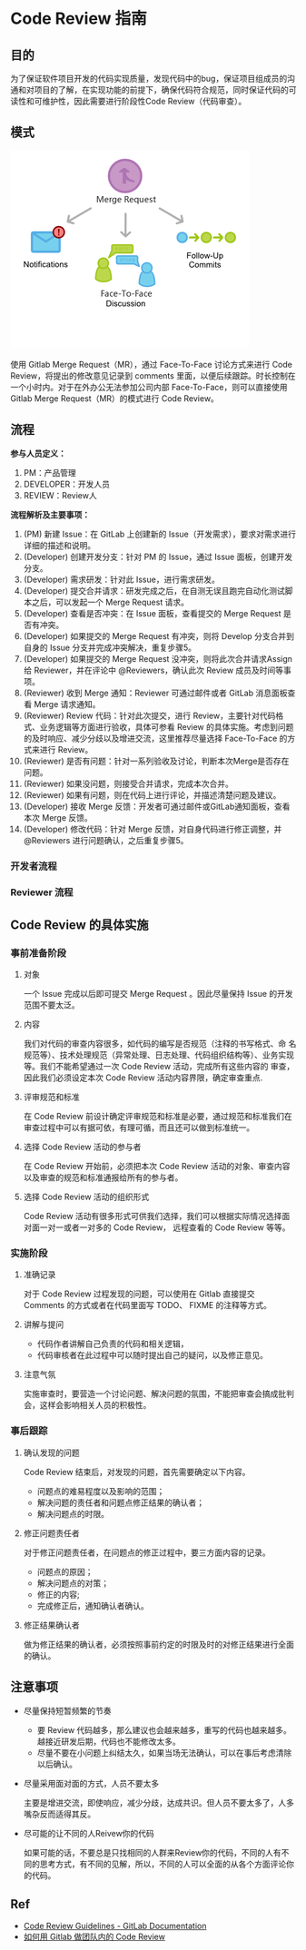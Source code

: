 # Code Review 指南


## 目的
为了保证软件项目开发的代码实现质量，发现代码中的bug，保证项目组成员的沟通和对项目的了解，在实现功能的前提下，确保代码符合规范，同时保证代码的可读性和可维护性，因此需要进行阶段性Code Review（代码审查）。

## 模式

![CodeReviewFlow](./merge-request-overview.png)

使用 Gitlab Merge Request（MR），通过 Face-To-Face 讨论方式来进行 Code Review，将提出的修改意见记录到 comments 里面，以便后续跟踪。时长控制在一个小时内。对于在外办公无法参加公司内部 Face-To-Face，则可以直接使用 Gitlab Merge Request（MR）的模式进行 Code Review。


## 流程

**参与人员定义：**
1. PM：产品管理
2. DEVELOPER：开发人员
3. REVIEW：Review人

**流程解析及主要事项：**
1. (PM) 新建 Issue：在 GitLab 上创建新的 Issue（开发需求），要求对需求进行详细的描述和说明。
2. (Developer) 创建开发分支：针对 PM 的 Issue，通过 Issue 面板，创建开发分支。
3. (Developer) 需求研发：针对此 Issue，进行需求研发。
4. (Developer) 提交合并请求：研发完成之后，在自测无误且跑完自动化测试脚本之后，可以发起一个 Merge Request 请求。
5. (Developer) 查看是否冲突：在 Issue 面板，查看提交的 Merge Request 是否有冲突。
6. (Developer) 如果提交的 Merge Request 有冲突，则将 Develop 分支合并到自身的 Issue 分支并完成冲突解决，重复步骤5。
7. (Developer) 如果提交的 Merge Request 没冲突，则将此次合并请求Assign 给 Reviewer，并在评论中 @Reviewers，确认此次 Review 成员及时间等事项。
8. (Reviewer) 收到 Merge 通知：Reviewer 可通过邮件或者 GitLab 消息面板查看 Merge 请求通知。
9. (Reviewer) Review 代码：针对此次提交，进行 Review，主要针对代码格式、业务逻辑等方面进行验收，具体可参看 Review 的具体实施。考虑到问题的及时响应、减少分歧以及增进交流，这里推荐尽量选择 Face-To-Face 的方式来进行 Review。
10. (Reviewer) 是否有问题：针对一系列验收及讨论，判断本次Merge是否存在问题。
11. (Reviewer) 如果没问题，则接受合并请求，完成本次合并。
12. (Reviewer) 如果有问题，则在代码上进行评论，并描述清楚问题及建议。
13. (Developer) 接收 Merge 反馈：开发者可通过邮件或GitLab通知面板，查看本次 Merge 反馈。
14. (Developer) 修改代码：针对 Merge 反馈，对自身代码进行修正调整，并 @Reviewers 进行问题确认，之后重复步骤5。

### 开发者流程


### Reviewer 流程


## Code Review 的具体实施

### 事前准备阶段

1. 对象

    一个 Issue 完成以后即可提交 Merge Request 。因此尽量保持 Issue 的开发范围不要太泛。

2. 内容

    我们对代码的审查内容很多，如代码的编写是否规范（注释的书写格式、命 名  规范等）、技术处理规范（异常处理、日志处理、代码组织结构等）、业务实现等。我们不能希望通过一次 Code Review 活动，完成所有这些内容的 审查， 因此我们必须设定本次 Code Review 活动内容界限，确定审查重点.

3. 评审规范和标准

    在 Code Review 前设计确定评审规范和标准是必要，通过规范和标准我们在审查过程中可以有据可依，有理可循，而且还可以做到标准统一。

4. 选择 Code Review 活动的参与者

    在 Code Review 开始前，必须把本次 Code Review 活动的对象、审查内容以及审查的规范和标准通报给所有的参与者。

5. 选择 Code Review 活动的组织形式

    Code Review 活动有很多形式可供我们选择，我们可以根据实际情况选择面对面一对一或者一对多的 Code Review， 远程查看的 Code Review 等等。

### 实施阶段

1.  准确记录

     对于 Code Review 过程发现的问题，可以使用在 Gitlab 直接提交 Comments 的方式或者在代码里面写 TODO、 FIXME 的注释等方式。

2.  讲解与提问
    - 代码作者讲解自己负责的代码和相关逻辑，
    - 代码审核者在此过程中可以随时提出自己的疑问，以及修正意见。

3.  注意气氛

     实施审查时，要营造一个讨论问题、解决问题的氛围，不能把审查会搞成批判会，这样会影响相关人员的积极性。

### 事后跟踪

1.  确认发现的问题

     Code Review 结束后，对发现的问题，首先需要确定以下内容。 
    - 问题点的难易程度以及影响的范围；
    - 解决问题的责任者和问题点修正结果的确认者；
    - 解决问题点的时限。

2.  修正问题责任者

     对于修正问题责任者，在问题点的修正过程中，要三方面内容的记录。 
    - 问题点的原因； 
    - 解决问题点的对策； 
    - 修正的内容;
    - 完成修正后，通知确认者确认。

3.  修正结果确认者

     做为修正结果的确认者，必须按照事前约定的时限及时的对修正结果进行全面的确认。


## 注意事项

-   尽量保持短暂频繁的节奏

    - 要 Review 代码越多，那么建议也会越来越多，重写的代码也越来越多。越接近研发后期，代码也不能修改太多。
    - 尽量不要在小问题上纠结太久，如果当场无法确认，可以在事后考虑清除以后确认。

-   尽量采用面对面的方式，人员不要太多

      主要是增进交流，即使响应，减少分歧，达成共识。但人员不要太多了，人多嘴杂反而适得其反。

-   尽可能的让不同的人Reivew你的代码

      如果可能的话，不要总是只找相同的人群来Review你的代码，不同的人有不同的思考方式，有不同的见解，所以，不同的人可以全面的从各个方面评论你的代码。

## Ref

- [Code Review Guidelines - GitLab Documentation](https://docs.gitlab.com/ce/development/code_review.html)
- [如何用 Gitlab 做团队内的 Code Review](https://segmentfault.com/a/1190000006062488)


